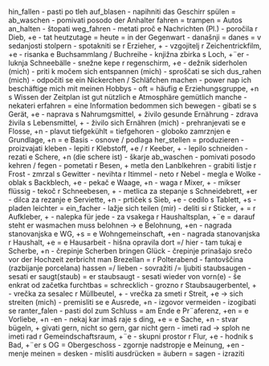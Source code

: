 hin_fallen - pasti po tleh
auf_blasen - napihniti
das Geschirr spülen = ab_waschen - pomivati posodo
der Anhalter fahren = trampen = Autos an_halten - štopati
weg_fahren - metati proč
e Nachrichten (Pl.) - poročila
r Dieb, +e - tat
heutzutage = heute = in der Gegenwart - današnji = danes = v sedanjosti
stolpern - spotakniti se 
r Erzieher, + - vzgojitelj
r Zeichentrickfilm, +e - risanka
e Buchsammlang / Buchreihe - knjižna zbirka
s Loch, +¨er - luknja
Schneebälle - snežne kepe
r regenschirm, +e - dežnik
siderholen (mich) - priti k močem
sich entspannen (mich) - sproščati se 
sich dus_rahen (mich) - odpočiti se
ein Nickerchen / Schläfchen machen - power nap
ich beschäftige mich mit meinen Hobbys - 
oft = häufig
e Erziehungsgruppe, +n
s Wissen
der Zeitplan ist gut
nützlich
e Atmosphäre
gemütlich
manche - nekateri
erfahren = eine Information bedommen
sich bewegen - gibati se 
s Gerät, +e - naprava
s Nahrumgsmittel, + živilo
gesunde Ernährung - zdrava živila
s Lebensmittel, + - živilo
sich Ernähren (mich) - prehranjevati se 
e Flosse, +n - plavut
tiefgekühlt = tiefgehoren - globoko zamrznjen
e Grundlage, +n = e Basis - osnove / podlaga
her_stellen = produzieren - proizvajati
kleben - lepiti
r Klebstoff, +e / r Keeber, + - lepilo
schneiden - rezati
e Schere, +n (die schere ist) - škarje
ab_waschen - pomivati posodo
kehren / fegen - pometati
r Besen, + metla
den Lanblkehren - grabiti listje
r Frost - zmrzal
s Gewitter - nevihta
r Itimmel - neto
r Nebel - megla
e Wolke - oblak
s Backblech, +e - pekač
e Waage, +n - waga
r Mixer, + - mikser
flüssig - tekoč
r Schneebesen, + - metlica za stepanje
s Schneidebrett, +er - dilca za rezanje
e Serviette, +n - prtiček
s Sieb, +e - cedilo
s Tablett, +s - pladen
leichter = ein_facher - lažje
sich teilen (mir) - deliti si
r Sticker, + = r Aufkleber, + - nalepka
für jede - za vsakega
r Haushaltsplan, +¨e = darauf steht er wasmachen muss belohnen → e Belohnung, +en - nagrada stanovanjska
e WG, +s = e Wohngemeinschaft, +en - nagrada stanovanjska
r Haushalt, +e = e Hausarbeit - hišna opravila
dort =/ hier - tam tukaj
e Scherbe, +n - črepinje
Scherben bringen Glück - črepinje prinašajo srečo
vor der Hochzeit zerbricht man Brezellan = r Polterabend - fantovščina (razbijanje porcelana)
hassen =/ lieben - sovražiti /= ljubiti
staubsaugen - sesati
er saugt(staub) = er staubsaugt - sesati
wieder von vorn(e) - še enkrat od začetka
furchtbas = schrecklich - grozno
r Staubsaugerbentel, + - vrečka za sesalec
r Müllbeutel, + - vrečka za smeti
r Streit, +e → sich streiten (mich) - premisliti se
e Ausrede, +n - izgovor
vermeiden - izogibati se
ranter_falen - pasti dol
zum Schluss = am Ende
e Pr¨aferenz, +en = e Vorliebe, +n -en - nekaj kar imaš raje
s ding, +e = e Sache, +n - stvar
bügeln, + givati
gern, nicht so gern, gar nicht gern - imeti rad → sploh ne imeti rad
r Gemeindschaftsraum, +¨e - skupni prostor
r Flur, +e - hodnik
s Bad, +¨er
s OG = Obergeschoss - zgornje nadstropje
e Meinung, +en - menje
meinen = desken - misliti
ausdrücken = äubern = sagen - izraziti
